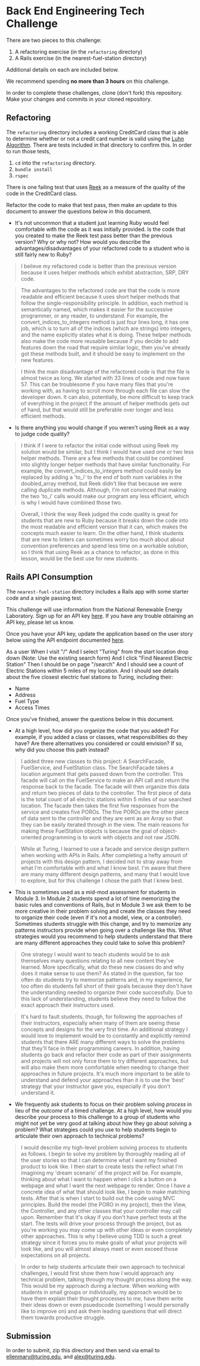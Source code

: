 # Back End Engineering Tech Challenge

There are two pieces to this challenge:

1. A refactoring exercise (in the `refactoring` directory)
1. A Rails exercise (in the nearest-fuel-station directory)

Additional details on each are included below.

We recommend spending **no more than 3 hours** on this challenge.

In order to complete these challenges, clone (don't fork) this repository. Make your changes and commits in your cloned repository.

## Refactoring

The `refactoring` directory includes a working CreditCard class that is able to determine whether or not a credit card number is valid using the [Luhn Algorithm](https://en.wikipedia.org/wiki/Luhn_algorithm). There are tests included in that directory to confirm this. In order to run those tests,

1. `cd` into the `refactoring` directory.
1. `bundle install`
1. `rspec`

There is one failing test that uses [Reek](https://github.com/troessner/reek) as a measure of the quality of the code in the CreditCard class.

Refactor the code to make that test pass, then make an update to this document to answer the questions below in this document.

* It's not uncommon that a student just learning Ruby would feel comfortable with the code as it was initially provided. Is the code that you created to make the Reek test pass better than the previous version? Why or why not? How would you describe the advantages/disadvantages of your refactored code to a student who is still fairly new to Ruby?


>I believe my refactored code is better than the previous version because it uses helper methods which exhibit abstraction, SRP, DRY code.

>The advantages to the refactored code are that the code is more readable and efficient because it uses short helper methods that follow the single-responsibility principle. In addition, each method is semantically named, which makes it easier for the successive programmer, or any reader, to understand. For example, the convert_indices_to_integers method is just four lines long, it has one job, which is to turn all of the indices (which are strings) into integers, and the name explicitly states what it is doing. These helper methods also make the code more reusable because if you decide to add features down the road that require similar logic, then you've already got these methods built, and it should be easy to implement on the new features.


>I think the main disadvantage of the refactored code is that the file is almost twice as long. We started with 33 lines of code and now have 57. This can be troublesome if you have many files that you're working with, as having to scroll more through each file can slow the developer down. It can also, potentially, be more difficult to keep track of everything in the project if the amount of helper methods gets out of hand, but that would still be preferable over longer and less efficient methods.


* Is there anything you would change if you weren't using Reek as a way to judge code quality?


>I think if I were to refactor the initial code without using Reek my solution would be similar, but I think I would have used one or two less helper methods. There are a few methods that could be combined into slightly longer helper methods that have similar functionality. For example, the convert_indices_to_integers method could easily be replaced by adding a 'to_i' to the end of both num variables in the doubled_array method, but Reek didn't like that because we were calling duplicate methods. Although, I'm not convinced that making the two 'to_i' calls would make our program any less efficient, which is why I would have combined those two.

>Overall, I think the way Reek judged the code quality is great for students that are new to Ruby because it breaks down the code into the most readable and efficient version that it can, which makes the concepts much easier to learn. On the other hand, I think students that are new to linters can sometimes worry too much about about convention preferences and spend less time on a workable solution, so I think that using Reek as a chance to refactor, as done in this lesson, would be the best use for new students.


## Rails API Consumption

The `nearest-fuel-station` directory includes a Rails app with some starter code and a single passing test.

This challenge will use information from the National Renewable Energy Laboratory. Sign up for an API key [here](https://developer.nrel.gov/signup/). If you have any trouble obtaining an API key, please let us know.

Once you have your API key, update the application based on the user story below using the API endpoint documented [here](https://developer.nrel.gov/docs/transportation/alt-fuel-stations-v1/nearest/#station-count-record-fields).


As a user
When I visit "/"
And I select "Turing" from the start location drop down (Note: Use the existing search form)
And I click "Find Nearest Electric Station"
Then I should be on page "/search"
And I should see a count of Electric Stations within 5 miles of my location.
And I should see details about the five closest electric fuel stations to Turing, including their:

- Name
- Address
- Fuel Type
- Access Times


Once you've finished, answer the questions below in this document.

* At a high level, how did you organize the code that you added? For example, if you added a class or classes, what responsibilities do they have? Are there alternatives you considered or could envision? If so, why did you choose this path instead?


>I added three new classes to this project: A SearchFacade, FuelService, and FuelStation class. The SearchFacade takes a location argument that gets passed down from the controller. This facade will call on the FuelService to make an API call and return the response back to the facade. The facade will then organize this data and return two pieces of data to the controller. The first piece of data is the total count of all electric stations within 5 miles of our searched location. The facade then takes the first five responses from the service and creates five POROs. The five POROs are the other piece of data sent to the controller and they are sent as an Array so that they can be easily iterated through in the view. The main reasons for making these FuelStation objects is because the goal of object-oriented programming is to work with objects and not raw JSON.

>While at Turing, I learned to use a facade and service design pattern when working with APIs in Rails. After completing a hefty amount of projects with this design pattern, I decided not to stray away from what I'm comfortable with and what I know best. I'm aware that there are many many different design patterns, and many that I would love to explore, but for this challenge I chose the path that I knew best.


* This is sometimes used as a mid-mod assessment for students in Module 3. In Module 2 students spend a lot of time memorizing the basic rules and conventions of Rails, but in Module 3 we ask them to be more creative in their problem solving and create the classes they need to organize their code (even if it's not a model, view, or a controller). Sometimes students struggle with this change, and try to memorize any patterns instructors provide when going over a challenge like this. What strategies would you recommend to help students understand that there are many different approaches they could take to solve this problem?


>One strategy I would want to teach students would be to ask themselves many questions relating to all new content they've learned. More specifically, what do these new classes do and why does it make sense to use them? As stated in the question, far too often do students try to memorize patterns and, in my experience, far too often do students fall short of their goals because they don't have the understanding needed to organize their code successfully. Due to this lack of understanding, students believe they need to follow the exact approach their instructors used.

>It's hard to fault students, though, for following the approaches of their instructors, especially when many of them are seeing these concepts and designs for the very first time.  An additional strategy I would love to implement would be to constantly and explicitly remind students that there ARE many different ways to solve the problems that they'll face in their programming careers. In addition, having students go back and refactor their code as part of their assignments and projects will not only force them to try different approaches, but will also make them more comfortable when needing to change their approaches in future projects. It's much more important to be able to understand and defend your approaches than it is to use the 'best' strategy that your instructor gave you, especially if you don't understand it.


* We frequently ask students to focus on their problem solving *process* in lieu of the *outcome* of a timed challenge. At a high level, how would you describe your process to this challenge to a group of students who might not yet be very good at talking about how they go about solving a problem? What strategies could you use to help students begin to articulate their own approach to technical problems?


>I would describe my high-level problem solving process to students as follows. I begin to solve my problem by thoroughly reading all of the user stories so that I can determine what I want my finished product to look like. I then start to create tests the reflect what I'm imagining my 'dream scenario' of the project will be. For example, thinking about what I want to happen when I click a button on a webpage and what I want the next webpage to render. Once I have a concrete idea of what that should look like, I begin to make matching tests. After that is when I start to build out the code using MVC principles. Build the model (the PORO in my project), then the View, the Controller, and any other classes that your controller may call upon. Remember that it's okay if you don't have perfect tests at the start. The tests will drive your process through the project, but as you're working you may come up with other ideas or even completely other approaches. This is why I believe using TDD is such a great strategy since it forces you to make goals of what your projects will look like, and you will almost always meet or even exceed those expectations on all projects.

>In order to help students articulate their own approach to technical challenges, I would first show them how I would approach any technical problem, talking through my thought process along the way. This would be my approach during a lecture. When working with students in small groups or individually, my approach would be to have them explain their thought processes to me, have them write their ideas down or even psuedocode (something I would personally like to improve on) and ask them leading questions that will direct them towards productive struggle.




## Submission

In order to submit, zip this directory and then send via email to ellenmary@turing.edu, and alex@turing.edu.
